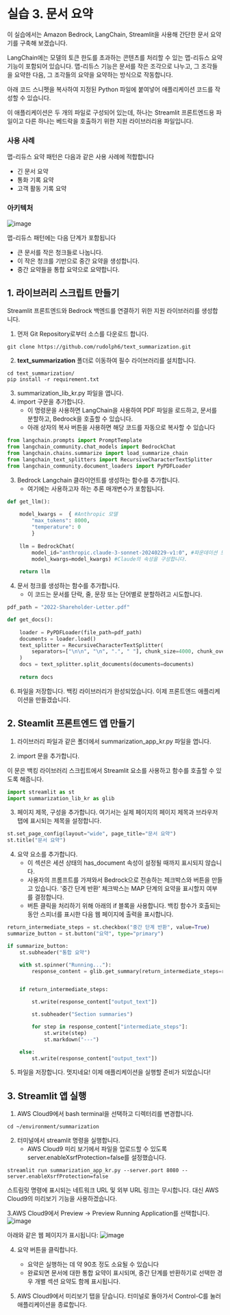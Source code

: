 # 실습 3. 문서 요약

이 실습에서는 Amazon Bedrock, LangChain, Streamlit을 사용해 간단한 문서 요약기를 구축해 보겠습니다.

LangChain에는 모델의 토큰 한도를 초과하는 콘텐츠를 처리할 수 있는 맵-리듀스 요약 기능이 포함되어 있습니다. 맵-리듀스 기능은 문서를 작은 조각으로 나누고, 그 조각들을 요약한 다음, 그 조각들의 요약을 요약하는 방식으로 작동합니다.

아래 코드 스니펫을 복사하여 지정된 Python 파일에 붙여넣어 애플리케이션 코드를 작성할 수 있습니다.

이 애플리케이션은 두 개의 파일로 구성되어 있는데, 하나는 Streamlit 프론트엔드용 파일이고 다른 하나는 베드락을 호출하기 위한 지원 라이브러리용 파일입니다.


### 사용 사례
맵-리듀스 요약 패턴은 다음과 같은 사용 사례에 적합합니다

* 긴 문서 요약
* 통화 기록 요약
* 고객 활동 기록 요약

### 아키텍처

![image](https://github.com/user-attachments/assets/71ce2a02-f939-4392-8557-d7703c15bb44)

맵-리듀스 패턴에는 다음 단계가 포함됩니다

* 큰 문서를 작은 청크들로 나눕니다.
* 이 작은 청크를 기반으로 중간 요약을 생성합니다.
* 중간 요약들을 통합 요약으로 요약합니다.

## 1. 라이브러리 스크립트 만들기
Streamlit 프론트엔드와 Bedrock 백엔드를 연결하기 위한 지원 라이브러리를 생성합니다.

1. 먼저 Git Repository로부터 소스를 다운로드 합니다.

```
git clone https://github.com/rudolph6/text_summarization.git
```

2. **text_summarization** 폴더로 이동하여 필수 라이브러리를 설치합니다.
```
cd text_summarization/
pip install -r requirement.txt
```
3. summarization_lib_kr.py 파일을 엽니다.
4. import 구문을 추가합니다.
   * 이 명령문을 사용하면 LangChain을 사용하여 PDF 파일을 로드하고, 문서를 분할하고, Bedrock을 호출할 수 있습니다.
   * 아래 상자의 복사 버튼을 사용하면 해당 코드를 자동으로 복사할 수 있습니다

~~~python
from langchain.prompts import PromptTemplate
from langchain_community.chat_models import BedrockChat
from langchain.chains.summarize import load_summarize_chain
from langchain_text_splitters import RecursiveCharacterTextSplitter
from langchain_community.document_loaders import PyPDFLoader
~~~

3. Bedrock Langchain 클라이언트를 생성하는 함수를 추가합니다.
     * 여기에는 사용하고자 하는 추론 매개변수가 포함됩니다.

~~~python
def get_llm():
    
    model_kwargs =  { #Anthropic 모델
        "max_tokens": 8000, 
        "temperature": 0
        }
    
    llm = BedrockChat(
        model_id="anthropic.claude-3-sonnet-20240229-v1:0", #파운데이션 모델 설정하기
        model_kwargs=model_kwargs) #Claude의 속성을 구성합니다.
    
    return llm
~~~

4. 문서 청크를 생성하는 함수를 추가합니다.
   * 이 코드는 문서를 단락, 줄, 문장 또는 단어별로 분할하려고 시도합니다.

~~~python
pdf_path = "2022-Shareholder-Letter.pdf"

def get_docs():
    
    loader = PyPDFLoader(file_path=pdf_path)
    documents = loader.load()
    text_splitter = RecursiveCharacterTextSplitter(
        separators=["\n\n", "\n", ".", " "], chunk_size=4000, chunk_overlap=100 
    )
    docs = text_splitter.split_documents(documents=documents)
    
    return docs
~~~

6. 파일을 저장합니다.
   백킹 라이브러리가 완성되었습니다. 이제 프론트엔드 애플리케이션을 만들겠습니다.

## 2. Steamlit 프론트엔드 앱 만들기

1. 라이브러리 파일과 같은 폴더에서 summarization_app_kr.py 파일을 엽니다.

2. import 문을 추가합니다.

이 문은 백킹 라이브러리 스크립트에서 Streamlit 요소를 사용하고 함수를 호출할 수 있도록 해줍니다.

~~~python
import streamlit as st
import summarization_lib_kr as glib
~~~

3. 페이지 제목, 구성을 추가합니다.
   여기서는 실제 페이지의 페이지 제목과 브라우저 탭에 표시되는 제목을 설정합니다.

~~~python
st.set_page_config(layout="wide", page_title="문서 요약")
st.title("문서 요약")
~~~

4. 요약 요소를 추가합니다.
   * 이 섹션은 세션 상태의 has_document 속성이 설정될 때까지 표시되지 않습니다.
   * 사용자의 프롬프트를 가져와서 Bedrock으로 전송하는 체크박스와 버튼을 만들고 있습니다. '중간 단계 반환' 체크박스는 MAP 단계의 요약을 표시할지 여부를 결정합니다.
   * 버튼 클릭을 처리하기 위해 아래의 if 블록을 사용합니다. 백킹 함수가 호출되는 동안 스피너를 표시한 다음 웹 페이지에 출력을 표시합니다.

~~~python
return_intermediate_steps = st.checkbox("중간 단계 반환", value=True)
summarize_button = st.button("요약", type="primary")

if summarize_button:
    st.subheader("통합 요약")

    with st.spinner("Running..."):
        response_content = glib.get_summary(return_intermediate_steps=return_intermediate_steps)


    if return_intermediate_steps:

        st.write(response_content["output_text"])

        st.subheader("Section summaries")

        for step in response_content["intermediate_steps"]:
            st.write(step)
            st.markdown("---")

    else:
        st.write(response_content["output_text"])
~~~


5. 파일을 저장합니다.
멋지네요! 이제 애플리케이션을 실행할 준비가 되었습니다!

## 3. Streamlit 앱 실행

1. AWS Cloud9에서 bash terminal을 선택하고 디렉터리를 변경합니다.

```
cd ~/environment/summarization

```

2. 터미널에서 streamlit 명령을 실행합니다.
   * AWS Cloud9 미리 보기에서 파일을 업로드할 수 있도록 server.enableXsrfProtection=false를 설정했습니다.
   
```
streamlit run summarization_app_kr.py --server.port 8080 --server.enableXsrfProtection=false
```
스트림릿 명령에 표시되는 네트워크 URL 및 외부 URL 링크는 무시합니다. 대신 AWS Cloud9의 미리보기 기능을 사용하겠습니다.

3.AWS Cloud9에서 Preview -> Preview Running Application를 선택합니다.
![image](https://github.com/user-attachments/assets/c397a168-2a38-43c0-a71d-43543bccf630)

아래와 같은 웹 페이지가 표시됩니다:
![image](https://github.com/user-attachments/assets/04281e7e-b695-4721-b085-a4690b283ad0)


4. 요약 버튼을 클릭합니다.
   * 요약은 실행하는 데 약 90초 정도 소요될 수 있습니다
   * 완료되면 문서에 대한 통합 요약이 표시되며, 중간 단계를 반환하기로 선택한 경우 개별 섹션 요약도 함께 표시됩니다.

6. AWS Cloud9에서 미리보기 탭을 닫습니다. 터미널로 돌아가서 Control-C를 눌러 애플리케이션을 종료합니다.

